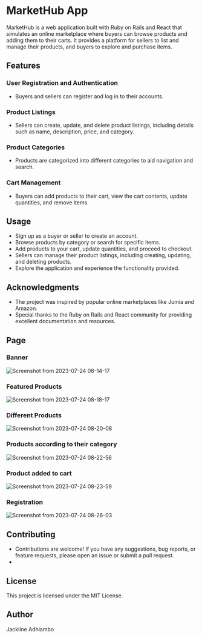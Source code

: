 # MarketHub App
MarketHub is a web application built with Ruby on Rails and React that simulates an online marketplace where buyers can browse products and adding them to their carts. It provides a platform for sellers to list and manage their products, and buyers to explore and purchase items.

## Features
### User Registration and Authentication
- Buyers and sellers can register and log in to their accounts.
### Product Listings 
- Sellers can create, update, and delete product listings, including details such as name, description, price, and category.
### Product Categories
- Products are categorized into different categories to aid navigation and search.
### Cart Management
- Buyers can add products to their cart, view the cart contents, update quantities, and remove items.

## Usage
- Sign up as a buyer or seller to create an account.
- Browse products by category or search for specific items.
- Add products to your cart, update quantities, and proceed to checkout.
- Sellers can manage their product listings, including creating, updating, and deleting products.
- Explore the application and experience the functionality provided.
  
## Acknowledgments
- The project was inspired by popular online marketplaces like Jumia and Amazon.
- Special thanks to the Ruby on Rails and React community for providing excellent documentation and resources.

## Page
### Banner
![Screenshot from 2023-07-24 08-14-17](https://github.com/Jackline-ke/market_hub/assets/62282697/a729b361-c0f3-4c79-be76-13199c08f28e)
### Featured Products
![Screenshot from 2023-07-24 08-18-17](https://github.com/Jackline-ke/market_hub/assets/62282697/bc4a0533-f04a-42d3-a38a-62166c35e65f)
### Different Products
![Screenshot from 2023-07-24 08-20-08](https://github.com/Jackline-ke/market_hub/assets/62282697/78f58f21-8fbb-484b-bbae-e535e079704a)
### Products according to their category
![Screenshot from 2023-07-24 08-22-56](https://github.com/Jackline-ke/market_hub/assets/62282697/859d4579-2c7d-4c39-810f-1d2c6907ce72)
### Product added to cart
![Screenshot from 2023-07-24 08-23-59](https://github.com/Jackline-ke/market_hub/assets/62282697/fb61eb35-f3eb-4e00-8c92-6b53b04c4bd8)
### Registration
![Screenshot from 2023-07-24 08-26-03](https://github.com/Jackline-ke/market_hub/assets/62282697/93af2daf-150e-4f78-8e78-c1c3d4119849)

## Contributing
- Contributions are welcome! If you have any suggestions, bug reports, or feature requests, please open an issue or submit a pull request.
- 
## License
This project is licensed under the MIT License.

## Author
Jackline Adhiambo






